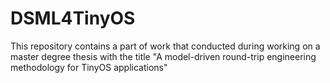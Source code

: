 # DSML4TinyOS
This repository contains a part of work that conducted during working on a master degree thesis with the title "A model-driven round-trip engineering methodology for TinyOS applications"
